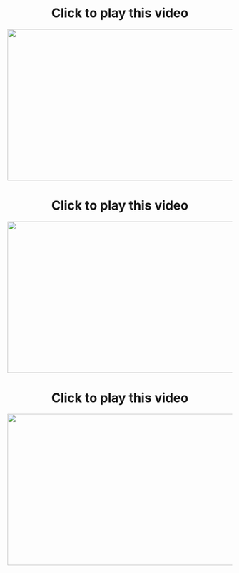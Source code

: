 <h1 align="center">Click to play this video </h1>
<div align="center"><a href="http://www.horticulture-courses.info/gardening-diploma-course/"><img width="534" height="340" src="https://3.bp.blogspot.com/-w8Zmic-t6Zw/WjjD3Ia3FoI/AAAAAAAAARA/5b9kbj_TZaYH_rYlLsm62FsTCxBDh3tWgCLcBGAs/s1600/pizap.com15136643810888.jpg"></a></div>
<h1 align="center">Click to play this video </h1>
<div align="center"><a href="http://www.touchtyping-courses.info/office-practices-course/"><img width="534" height="340" src="https://1.bp.blogspot.com/-YszSQp1Sa2I/WjjD2eSizNI/AAAAAAAAAQ4/d35kuUpNRiQSs3k0XOsl6x22Ram0CWweACLcBGAs/s1600/pizap.com151366447012414.jpg"></a></div>
<h1 align="center">Click to play this video </h1>
<div align="center"><a href="http://www.laptop121.com/minimize-trading-losses-forex-market/"><img width="534" height="340" src="https://2.bp.blogspot.com/-2R5AuMZYY2A/WjjD2pbo_UI/AAAAAAAAAQ8/Ipq_qx4djF0B5jyXdN3qu3sTqmmolYtGQCLcBGAs/s1600/pizap.com151366450010416.jpg"></a></div>


